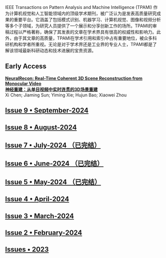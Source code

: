 
IEEE Transactions on Pattern Analysis and Machine Intelligence (TPAMI) 作为计算机视觉和人工智能领域内的顶级学术期刊，被广泛认为是发表高质量研究成果的重要平台。它涵盖了包括模式识别、机器学习、计算机视觉、图像和视频分析等多个子领域，为研究人员提供了一个展示和分享创新工作的场所。TPAMI的审稿过程以严格著称，确保了其发表的文章在学术界具有很高的权威性和影响力。此外，由于其文章的高质量，TPAMI在学术引用和索引中占有重要地位，被众多科研机构和学者所重视。无论是对于学术界还是工业界的专业人士，TPAMI都是了解该领域最新科研动态和技术进展的宝贵资源。

## Early Access

**[NeuralRecon: Real-Time Coherent 3D Scene Reconstruction from Monocular Video](https://ieeexplore.ieee.org/document/10508111)**  
**[神经重建：从单目视频中实时连贯的3D场景重建](https://github.com/Paper2Chinese/Paper2Chinese/blob/main/Journals/TPAMI/Early%20Access/NeuralRecon%3A%20Real-Time%20Coherent%203D%20Scene%20Reconstruction%20from%20Monocular%20Video/NeuralRecon%3A%20Real-Time%20Coherent%203D%20Scene%20Reconstruction%20from%20Monocular%20Video.md)**  
Xi Chen; Jiaming Sun; Yiming Xie; Hujun Bao; Xiaowei Zhou

## [Issue 9 • September-2024](https://github.com/Paper2Chinese/Paper2Chinese/blob/main/Journals/TPAMI/2024-Issue-9-September/readme.md)

## [Issue 8 • August-2024](https://github.com/Paper2Chinese/Paper2Chinese/blob/main/Journals/TPAMI/2024-Issue-8-August/readme.md)

## [Issue 7 • July-2024 （已完结）](https://github.com/Paper2Chinese/Paper2Chinese/blob/main/Journals/TPAMI/2024-Issue-7-July/readme.md)

## [Issue 6 • June-2024 （已完结）](https://github.com/Paper2Chinese/Paper2Chinese/blob/main/Journals/TPAMI/2024-Issue-6-June/readme.md)

## [Issue 5 • May-2024 （已完结）](https://github.com/Paper2Chinese/Paper2Chinese/blob/main/Journals/TPAMI/2024-Issue-5-May/Readme.md)

## [Issue 4 • April-2024](https://github.com/Paper2Chinese/Paper2Chinese/blob/main/Journals/TPAMI/2024-Issue-4-April/readme.md)

## [Issue 3 • March-2024](https://github.com/Paper2Chinese/Paper2Chinese/blob/main/Journals/TPAMI/2024-Issue-3-March/readme.md)

## [Issue 2 • February-2024](https://github.com/Paper2Chinese/Paper2Chinese/blob/main/Journals/TPAMI/2024-Issue-2-February/readme.md)

## [Issues • 2023](https://github.com/Paper2Chinese/Paper2Chinese/blob/main/Journals/TPAMI/2023-Issues/readme.md)

